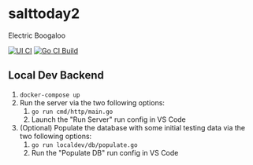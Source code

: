 # salttoday2

Electric Boogaloo

[![UI CI](https://github.com/salt-today/salttoday2/actions/workflows/js_ci.yaml/badge.svg)](https://github.com/salt-today/salttoday2/actions/workflows/js_ci.yaml) [![Go CI Build](https://github.com/salt-today/salttoday2/actions/workflows/go.yml/badge.svg)](https://github.com/salt-today/salttoday2/actions/workflows/go.yml)
## Local Dev Backend

1. `docker-compose up`
2. Run the server via the two following options:
   1. `go run cmd/http/main.go`
   2. Launch the "Run Server" run config in VS Code
3. (Optional) Populate the database with some initial testing data via the two following options:
   1. `go run localdev/db/populate.go`
   2. Run the "Populate DB" run config in VS Code
